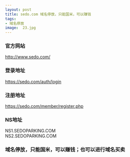 ```yaml
---
layout: post
title: sedo.com 域名停放，只能国米，可以赚钱
tags:
- 域名停放
image:  23.jpg
---
```




### 官方网站<br>
http://www.sedo.com/

### 登录地址<br>
https://sedo.com/auth/login

### 注册地址<br>
https://sedo.com/member/register.php


### NS地址<br>
NS1.SEDOPARKING.COM<br>
NS2.SEDOPARKING.COM

### 域名停放，只能国米，可以赚钱；也可以进行域名买卖